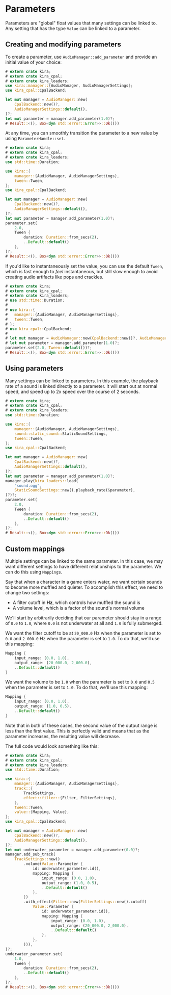 # Parameters

Parameters are "global" float values that many settings can be linked to. Any
setting that has the type `Value` can be linked to a parameter.

## Creating and modifying parameters

To create a parameter, use `AudioManager::add_parameter` and provide an initial
value of your choice:

```rust ,no_run
# extern crate kira;
# extern crate kira_cpal;
# extern crate kira_loaders;
use kira::manager::{AudioManager, AudioManagerSettings};
use kira_cpal::CpalBackend;

let mut manager = AudioManager::new(
	CpalBackend::new()?,
	AudioManagerSettings::default(),
)?;
let mut parameter = manager.add_parameter(1.0)?;
# Result::<(), Box<dyn std::error::Error>>::Ok(())
```

At any time, you can smoothly transition the parameter to a new value by using
`ParameterHandle::set`.

```rust ,no_run
# extern crate kira;
# extern crate kira_cpal;
# extern crate kira_loaders;
use std::time::Duration;

use kira::{
	manager::{AudioManager, AudioManagerSettings},
	tween::Tween,
};
use kira_cpal::CpalBackend;

let mut manager = AudioManager::new(
	CpalBackend::new()?,
	AudioManagerSettings::default(),
)?;
let mut parameter = manager.add_parameter(1.0)?;
parameter.set(
	2.0,
	Tween {
		duration: Duration::from_secs(2),
		..Default::default()
	},
)?;
# Result::<(), Box<dyn std::error::Error>>::Ok(())

```

If you'd like to instantaneously set the value, you can use the default `Tween`,
which is fast enough to _feel_ instantaneous, but still slow enough to avoid
creating audio artifacts like pops and crackles.

```rust ,no_run
# extern crate kira;
# extern crate kira_cpal;
# extern crate kira_loaders;
# use std::time::Duration;
#
# use kira::{
# 	manager::{AudioManager, AudioManagerSettings},
# 	tween::Tween,
# };
# use kira_cpal::CpalBackend;
#
# let mut manager = AudioManager::new(CpalBackend::new()?, AudioManagerSettings::default())?;
# let mut parameter = manager.add_parameter(1.0)?;
parameter.set(2.0, Tween::default())?;
# Result::<(), Box<dyn std::error::Error>>::Ok(())
```

## Using parameters

Many settings can be linked to parameters. In this example, the playback rate of
a sound is linked directly to a parameter. It will start out at normal speed,
and speed up to 2x speed over the course of 2 seconds.

```rust ,no_run
# extern crate kira;
# extern crate kira_cpal;
# extern crate kira_loaders;
use std::time::Duration;

use kira::{
	manager::{AudioManager, AudioManagerSettings},
	sound::static_sound::StaticSoundSettings,
	tween::Tween,
};
use kira_cpal::CpalBackend;

let mut manager = AudioManager::new(
	CpalBackend::new()?,
	AudioManagerSettings::default(),
)?;
let mut parameter = manager.add_parameter(1.0)?;
manager.play(kira_loaders::load(
	"sound.ogg",
	StaticSoundSettings::new().playback_rate(&parameter),
)?)?;
parameter.set(
	2.0,
	Tween {
		duration: Duration::from_secs(2),
		..Default::default()
	},
)?;
# Result::<(), Box<dyn std::error::Error>>::Ok(())
```

## Custom mappings

Multiple settings can be linked to the same parameter. In this case, we may want
different settings to have different relationships to the parameter. We can do
this using `Mapping`s.

Say that when a character in a game enters water, we want certain sounds to
become more muffled and quieter. To accomplish this effect, we need to change
two settings:

- A filter cutoff in **Hz**, which controls how muffled the sound is
- A volume level, which is a factor of the sound's normal volume

We'll start by arbitrarily deciding that our parameter should stay in a range of
`0.0` to `1.0`, where `0.0` is not underwater at all and `1.0` is fully
submerged.

We want the filter cutoff to be at `20_000.0` Hz when the parameter is set to
`0.0` and `2_000.0` Hz when the parameter is set to `1.0`. To do that, we'll use
this mapping:

```rust ,ignore
Mapping {
	input_range: (0.0, 1.0),
	output_range: (20_000.0, 2_000.0),
	..Default::default()
}
```

We want the volume to be `1.0` when the parameter is set to `0.0` and `0.5` when
the parameter is set to `1.0`. To do that, we'll use this mapping:

```rust ,ignore
Mapping {
	input_range: (0.0, 1.0),
	output_range: (1.0, 0.5),
	..Default::default()
}
```

Note that in both of these cases, the second value of the output range is less
than the first value. This is perfectly valid and means that as the parameter
increases, the resulting value will decrease.

The full code would look something like this:

```rust ,no_run
# extern crate kira;
# extern crate kira_cpal;
# extern crate kira_loaders;
use std::time::Duration;

use kira::{
	manager::{AudioManager, AudioManagerSettings},
	track::{
		TrackSettings,
		effect::filter::{Filter, FilterSettings},
	},
	tween::Tween,
	value::{Mapping, Value},
};
use kira_cpal::CpalBackend;

let mut manager = AudioManager::new(
	CpalBackend::new()?,
	AudioManagerSettings::default(),
)?;
let mut underwater_parameter = manager.add_parameter(0.0)?;
manager.add_sub_track(
	TrackSettings::new()
		.volume(Value::Parameter {
			id: underwater_parameter.id(),
			mapping: Mapping {
				input_range: (0.0, 1.0),
				output_range: (1.0, 0.5),
				..Default::default()
			},
		})
		.with_effect(Filter::new(FilterSettings::new().cutoff(
			Value::Parameter {
				id: underwater_parameter.id(),
				mapping: Mapping {
					input_range: (0.0, 1.0),
					output_range: (20_000.0, 2_000.0),
					..Default::default()
				},
			},
		))),
)?;
underwater_parameter.set(
	1.0,
	Tween {
		duration: Duration::from_secs(2),
		..Default::default()
	},
)?;
# Result::<(), Box<dyn std::error::Error>>::Ok(())
```
